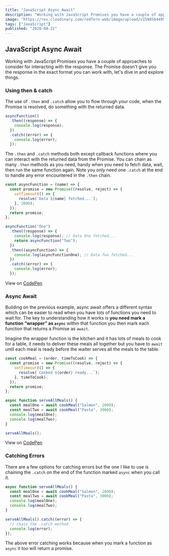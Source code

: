 ```yaml
---
title: "JavaScript Async Await"
description: "Working with JavaScript Promises you have a couple of approaches to consider for interacting with the response. The Promise doesn’t give you the response in the exact format you can work with, let's dive in and explore things."
image: "https://res.cloudinary.com/redfern-web/image/upload/v1598564495/redfern-dev/png/JavaScriptAsyncAwait.png"
tags: ["JavaScript"]
published: "2020-08-21"
---
```


## JavaScript Async Await

Working with JavaScript Promises you have a couple of approaches to consider for interacting with the response. The Promise doesn't give you the response in the exact format you can work with, let's dive in and explore things.

### Using then & catch

The use of `.then` and `.catch` allow you to flow through your code, when the Promise is resolved, do something with the returned data.

```js
asyncFunction()
  .then((response) => {
    console.log(response);
  })
  .catch((error) => {
    console.log(error);
  });
```

The `.then` and `.catch` methods both except callback functions where you can interact with the returned data from the Promise. You can chain as many `.then` methods as you need, handy when you need to fetch data, wait, then run the same function again. Note you only need one `.catch` at the end to handle any error encountered in the `.then` chain.

```js
const asyncFunction = (name) => {
  const promise = new Promise((resolve, reject) => {
    setTimeout(() => {
      resolve(`Data ${name} fetched...`);
    }, 2000);
  });
  return promise;
};

asyncFunction("One")
  .then((response) => {
    console.log(response); // Data One fetched...
    return asyncFunction("Two");
  })
  .then((asyncFunction) => {
    console.log(asyncFunctionOne); // Data Two fetched...
  })
  .catch((error) => {
    console.log(error);
  });
```

View on [CodePen](https://codepen.io/garethredfern/pen/abNBwMZ)

### Async Await

Building on the previous example, async await offers a different syntax which can be easier to read when you have lots of functions you need to wait for. The key to understanding how it works is **you need mark a function “wrapper” as `async`** within that function you then mark each function that returns a Promise as `await`.

Imagine the wrapper function is the kitchen and it has lots of meals to cook for a table, it needs to deliver these meals all together but you have to `await` until each meal is ready before the waiter serves all the meals to the table.

```js
const cookMeal = (order, timeToCook) => {
  const promise = new Promise((resolve, reject) => {
    setTimeout(() => {
      resolve(`Cooked ${order} ready...`);
    }, timeToCook);
  });
  return promise;
};

async function serveAllMeals() {
  const mealOne = await cookMeal("Salmon", 2000);
  const mealTwo = await cookMeal("Pasta", 3000);
  console.log(mealOne);
  console.log(mealTwo);
}

serveAllMeals();
```

View on [CodePen](https://codepen.io/garethredfern/pen/KKzNdzG)

### Catching Errors

There are a few options for catching errors but the one I like to use is chaining the `.catch` on the end of the function marked `async` when you call it.

```js
async function serveAllMeals() {
  const mealOne = await cookMeal("Salmon", 2000);
  const mealTwo = await cookMeal("Pasta", 3000);
  console.log(mealOne);
  console.log(mealTwo);
}

serveAllMeals().catch((error) => {
  // chain the .catch method
  console.log(error);
});
```

The above error catching works because when you mark a function as `async` it too will return a promise.

